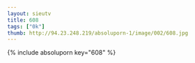 ```yaml
--- 
layout: sieutv
title: 608
tags: ["0k"]
thumb: http://94.23.248.219/absoluporn-1/image/002/608.jpg
---
```

{% include absoluporn key="608" %} 
